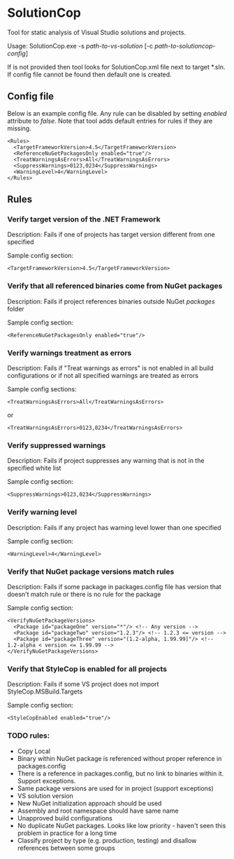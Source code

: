 # SolutionCop

Tool for static analysis of Visual Studio solutions and projects. 

Usage: SolutionCop.exe -s *path-to-vs-solution* [-c *path-to-solutioncop-config*]

If <path-to-solutioncop-config> is not provided then tool looks for SolutionCop.xml file next to target *.sln. If config file cannot be found then default one is created.

## Config file

Below is an example config file. Any rule can be disabled by setting *enabled* attribute to *false*. Note that tool adds default entries for rules if they are missing.

    <Rules>
      <TargetFrameworkVersion>4.5</TargetFrameworkVersion>
      <ReferenceNuGetPackagesOnly enabled="true"/>
      <TreatWarningsAsErrors>All</TreatWarningsAsErrors>
      <SuppressWarnings>0123,0234</SuppressWarnings>
      <WarningLevel>4</WarningLevel>
    </Rules>

## Rules

### Verify target version of the .NET Framework

Description: Fails if one of projects has target version different from one specified

Sample config section:

    <TargetFrameworkVersion>4.5</TargetFrameworkVersion>

### Verify that all referenced binaries come from NuGet packages

Description: Fails if project references binaries outside NuGet *packages* folder

Sample config section:                                    

    <ReferenceNuGetPackagesOnly enabled="true"/>

### Verify warnings treatment as errors

Description: Fails if "Treat warnings as errors" is not enabled in all build configurations or if not all specified warnings are treated as errors

Sample config sections:

    <TreatWarningsAsErrors>All</TreatWarningsAsErrors>

or

    <TreatWarningsAsErrors>0123,0234</TreatWarningsAsErrors>

### Verify suppressed warnings

Description: Fails if project suppresses any warning that is not in the specified white list

Sample config section:

    <SuppressWarnings>0123,0234</SuppressWarnings>

### Verify warning level

Description: Fails if any project has warning level lower than one specified

Sample config section:

    <WarningLevel>4</WarningLevel>

### Verify that NuGet package versions match rules

Description: Fails if some package in packages.config file has version that doesn't match rule or there is no rule for the package

Sample config section:

    <VerifyNuGetPackageVersions>
      <Package id="packageOne" version="*"/> <!-- Any version -->
      <Package id="packageTwo" version="1.2.3"/> <!-- 1.2.3 <= version -->
      <Package id="packageThree" version="(1.2-alpha, 1.99.99]"/> <!-- 1.2-alpha < version <= 1.99.99 -->
    </VerifyNuGetPackageVersions>

### Verify that StyleCop is enabled for all projects

Description: Fails if some VS project does not import StyleCop.MSBuild.Targets

Sample config section:                                    

    <StyleCopEnabled enabled="true"/>


### TODO rules:
* Copy Local
* Binary within NuGet package is referenced without proper reference in packages.config
* There is a reference in packages.config, but no link to binaries within it. Support exceptions.
* Same package versions are used for in project (support exceptions)
* VS solution version
* New NuGet initialization approach should be used
* Assembly and root namespace should have same name
* Unapproved build configurations
* No duplicate NuGet packages. Looks like low priority - haven't seen this problem in practice for a long time
* Classify project by type (e.g. production, testing) and disallow references between some groups